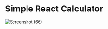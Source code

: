 # Simple React Calculator


![Screenshot (66)](https://user-images.githubusercontent.com/55468255/226081767-4807e98d-d47a-4bb8-8bfb-e7f2c7b1ae45.png)
